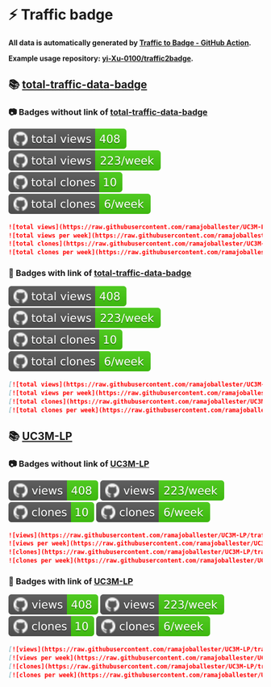 # ⚡️ Traffic badge

**All data is automatically generated by [Traffic to Badge - GitHub Action](https://github.com/marketplace/actions/traffic-to-badge).**

**Example usage repository: [yi-Xu-0100/traffic2badge](https://github.com/yi-Xu-0100/traffic2badge).**

## 📚 [total-traffic-data-badge](https://github.com/ramajoballester/UC3M-LP/tree/traffic#readme)

### 📷 Badges without link of [total-traffic-data-badge](https://github.com/ramajoballester/UC3M-LP/tree/traffic#readme)

![total views](https://raw.githubusercontent.com/ramajoballester/UC3M-LP/traffic/total_views.svg)
![total views per week](https://raw.githubusercontent.com/ramajoballester/UC3M-LP/traffic/total_views_per_week.svg)
![total clones](https://raw.githubusercontent.com/ramajoballester/UC3M-LP/traffic/total_clones.svg)
![total clones per week](https://raw.githubusercontent.com/ramajoballester/UC3M-LP/traffic/total_clones_per_week.svg)

```markdown
![total views](https://raw.githubusercontent.com/ramajoballester/UC3M-LP/traffic/total_views.svg)
![total views per week](https://raw.githubusercontent.com/ramajoballester/UC3M-LP/traffic/total_views_per_week.svg)
![total clones](https://raw.githubusercontent.com/ramajoballester/UC3M-LP/traffic/total_clones.svg)
![total clones per week](https://raw.githubusercontent.com/ramajoballester/UC3M-LP/traffic/total_clones_per_week.svg)
```

### 🔗 Badges with link of [total-traffic-data-badge](https://github.com/ramajoballester/UC3M-LP/tree/traffic#readme)

[![total views](https://raw.githubusercontent.com/ramajoballester/UC3M-LP/traffic/total_views.svg)](https://github.com/ramajoballester/UC3M-LP/tree/traffic#-total-traffic-data-badge)
[![total views per week](https://raw.githubusercontent.com/ramajoballester/UC3M-LP/traffic/total_views_per_week.svg)](https://github.com/ramajoballester/UC3M-LP/tree/traffic#-total-traffic-data-badge)
[![total clones](https://raw.githubusercontent.com/ramajoballester/UC3M-LP/traffic/total_clones.svg)](https://github.com/ramajoballester/UC3M-LP/tree/traffic#-total-traffic-data-badge)
[![total clones per week](https://raw.githubusercontent.com/ramajoballester/UC3M-LP/traffic/total_clones_per_week.svg)](https://github.com/ramajoballester/UC3M-LP/tree/traffic#-total-traffic-data-badge)

```markdown
[![total views](https://raw.githubusercontent.com/ramajoballester/UC3M-LP/traffic/total_views.svg)](https://github.com/ramajoballester/UC3M-LP/tree/traffic#-total-traffic-data-badge)
[![total views per week](https://raw.githubusercontent.com/ramajoballester/UC3M-LP/traffic/total_views_per_week.svg)](https://github.com/ramajoballester/UC3M-LP/tree/traffic#-total-traffic-data-badge)
[![total clones](https://raw.githubusercontent.com/ramajoballester/UC3M-LP/traffic/total_clones.svg)](https://github.com/ramajoballester/UC3M-LP/tree/traffic#-total-traffic-data-badge)
[![total clones per week](https://raw.githubusercontent.com/ramajoballester/UC3M-LP/traffic/total_clones_per_week.svg)](https://github.com/ramajoballester/UC3M-LP/tree/traffic#-total-traffic-data-badge)
```

## 📚 [UC3M-LP](https://github.com/ramajoballester/UC3M-LP/tree/traffic/traffic-UC3M-LP)

### 📷 Badges without link of [UC3M-LP](https://github.com/ramajoballester/UC3M-LP/tree/traffic/traffic-UC3M-LP)

![views](https://raw.githubusercontent.com/ramajoballester/UC3M-LP/traffic/traffic-UC3M-LP/views.svg)
![views per week](https://raw.githubusercontent.com/ramajoballester/UC3M-LP/traffic/traffic-UC3M-LP/views_per_week.svg)
![clones](https://raw.githubusercontent.com/ramajoballester/UC3M-LP/traffic/traffic-UC3M-LP/clones.svg)
![clones per week](https://raw.githubusercontent.com/ramajoballester/UC3M-LP/traffic/traffic-UC3M-LP/clones_per_week.svg)

```markdown
![views](https://raw.githubusercontent.com/ramajoballester/UC3M-LP/traffic/traffic-UC3M-LP/views.svg)
![views per week](https://raw.githubusercontent.com/ramajoballester/UC3M-LP/traffic/traffic-UC3M-LP/views_per_week.svg)
![clones](https://raw.githubusercontent.com/ramajoballester/UC3M-LP/traffic/traffic-UC3M-LP/clones.svg)
![clones per week](https://raw.githubusercontent.com/ramajoballester/UC3M-LP/traffic/traffic-UC3M-LP/clones_per_week.svg)
```

### 🔗 Badges with link of [UC3M-LP](https://github.com/ramajoballester/UC3M-LP/tree/traffic/traffic-UC3M-LP)

[![views](https://raw.githubusercontent.com/ramajoballester/UC3M-LP/traffic/traffic-UC3M-LP/views.svg)](https://github.com/ramajoballester/UC3M-LP/tree/traffic#-UC3M-LP)
[![views per week](https://raw.githubusercontent.com/ramajoballester/UC3M-LP/traffic/traffic-UC3M-LP/views_per_week.svg)](https://github.com/ramajoballester/UC3M-LP/tree/traffic#-UC3M-LP)
[![clones](https://raw.githubusercontent.com/ramajoballester/UC3M-LP/traffic/traffic-UC3M-LP/clones.svg)](https://github.com/ramajoballester/UC3M-LP/tree/traffic#-UC3M-LP)
[![clones per week](https://raw.githubusercontent.com/ramajoballester/UC3M-LP/traffic/traffic-UC3M-LP/clones_per_week.svg)](https://github.com/ramajoballester/UC3M-LP/tree/traffic#-UC3M-LP)

```markdown
[![views](https://raw.githubusercontent.com/ramajoballester/UC3M-LP/traffic/traffic-UC3M-LP/views.svg)](https://github.com/ramajoballester/UC3M-LP/tree/traffic#-UC3M-LP)
[![views per week](https://raw.githubusercontent.com/ramajoballester/UC3M-LP/traffic/traffic-UC3M-LP/views_per_week.svg)](https://github.com/ramajoballester/UC3M-LP/tree/traffic#-UC3M-LP)
[![clones](https://raw.githubusercontent.com/ramajoballester/UC3M-LP/traffic/traffic-UC3M-LP/clones.svg)](https://github.com/ramajoballester/UC3M-LP/tree/traffic#-UC3M-LP)
[![clones per week](https://raw.githubusercontent.com/ramajoballester/UC3M-LP/traffic/traffic-UC3M-LP/clones_per_week.svg)](https://github.com/ramajoballester/UC3M-LP/tree/traffic#-UC3M-LP)
```
